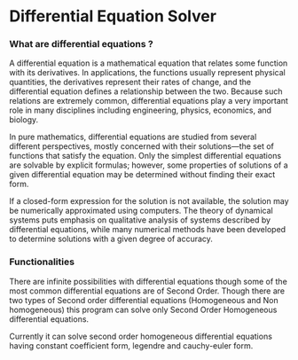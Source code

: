 # Differential Equation Solver

### What are differential equations ?

A differential equation is a mathematical equation that relates some function with its derivatives. In applications, the functions usually represent physical quantities, the derivatives represent their rates of change, and the differential equation defines a relationship between the two. Because such relations are extremely common, differential equations play a very important role in many disciplines including engineering, physics, economics, and biology.

In pure mathematics, differential equations are studied from several different perspectives, mostly concerned with their solutions—the set of functions that satisfy the equation. Only the simplest differential equations are solvable by explicit formulas; however, some properties of solutions of a given differential equation may be determined without finding their exact form.

If a closed-form expression for the solution is not available, the solution may be numerically approximated using computers. The theory of dynamical systems puts emphasis on qualitative analysis of systems described by differential equations, while many numerical methods have been developed to determine solutions with a given degree of accuracy.

### Functionalities 

There are infinite possibilities with differential equations though some of the most common differential equations are of Second Order. Though there are two types of Second order differential equations (Homogeneous and Non homogeneous) this program can solve only Second Order Homogeneous differential equations.

Currently it can solve second order homogeneous differential equations having constant coefficient form, legendre and cauchy-euler form.
